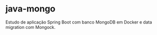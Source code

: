 # java-mongo
Estudo de aplicação Spring Boot com banco MongoDB em Docker e data migration com Mongock.
